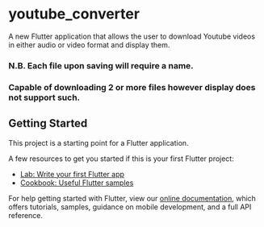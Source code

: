 # youtube_converter

A new Flutter application that allows the user to download 
Youtube videos in either audio or video format and display 
them. 

### N.B. Each file upon saving will require a name. 
### Capable of downloading 2 or more files however display does not support such.

## Getting Started

This project is a starting point for a Flutter application.

A few resources to get you started if this is your first Flutter project:

- [Lab: Write your first Flutter app](https://flutter.dev/docs/get-started/codelab)
- [Cookbook: Useful Flutter samples](https://flutter.dev/docs/cookbook)

For help getting started with Flutter, view our
[online documentation](https://flutter.dev/docs), which offers tutorials,
samples, guidance on mobile development, and a full API reference.
